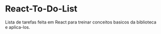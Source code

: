 # React-To-Do-List

Lista de tarefas feita em React para treinar conceitos basicos da biblioteca e aplica-los.
